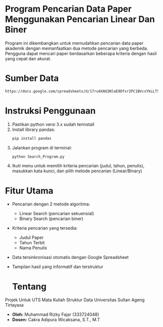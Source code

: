 # Program Pencarian Data Paper Menggunakan Pencarian Linear Dan Biner #
Program ini dikembangkan untuk memudahkan pencarian data paper akademik dengan memanfaatkan dua metode pencarian yang berbeda. Pengguna dapat mencari paper berdasarkan beberapa kriteria dengan hasil yang cepat dan akurat.

# Sumber Data
```bash
https://docs.google.com/spreadsheets/d/17ru4XAU2NloE9Dfxr2PC1BVcsYkLLT5r7nPSsiOFlvQ/edit?gid=743838712#gid=743838712
```

# Instruksi Penggunaan
1. Pastikan python versi 3.x sudah terinstall
2. Install library pandas:
   ```bash
   pip install pandas
   ```
3. Jalankan program di terminal:
   ```bash
   python Search_Program.py
   ```
4. Ikuti menu untuk memilih kriteria pencarian (judul, tahun, penulis), masukkan kata kunci, dan pilih metode pencarian (Linear/Binary)

# Fitur Utama
- Pencarian dengan 2 metode algoritma:
  - Linear Search (pencarian sekuensial)
  - Binary Search (pencarian biner)
- Kriteria pencarian yang tersedia:
  - Judul Paper
  - Tahun Terbit
  - Nama Penulis
- Data tersinkronisasi otomatis dengan Google Spreadsheet
- Tampilan hasil yang informatif dan terstruktur

  # Tentang
Projek Untuk UTS Mata Kuliah Struktur Data Universitas Sultan Ageng Tirtayasa
- **Oleh:** Muhammad Rizky Fajar (333724048)
- **Dosen:** Cakra Adipura Wicaksana, S.T., M.T
